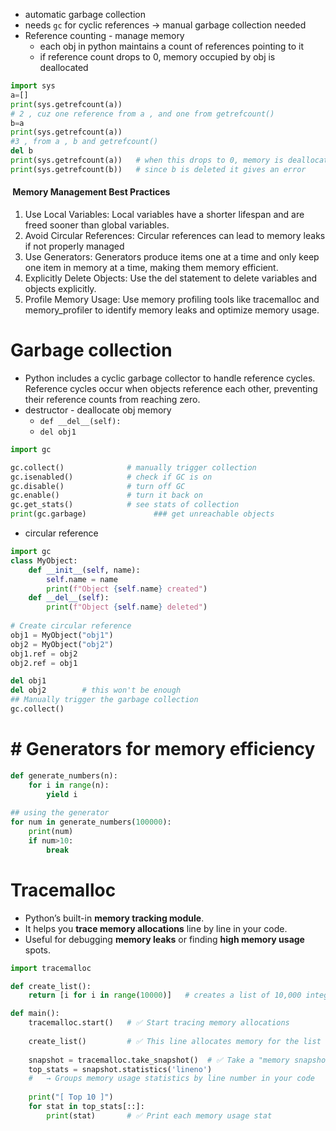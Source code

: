 - automatic garbage collection
- needs `gc` for cyclic references -> manual garbage collection needed
- Reference counting - manage memory
	- each obj in python maintains a count of references pointing to it
	- if reference count drops to 0, memory occupied by obj is deallocated
```python
import sys
a=[]
print(sys.getrefcount(a))
# 2 , cuz one reference from a , and one from getrefcount()
b=a
print(sys.getrefcount(a))
#3 , from a , b and getrefcount()
del b
print(sys.getrefcount(a))   # when this drops to 0, memory is deallocated
print(sys.getrefcount(b))   # since b is deleted it gives an error
```
####  Memory Management Best Practices

1. Use Local Variables: Local variables have a shorter lifespan and are freed sooner than global variables.
2. Avoid Circular References: Circular references can lead to memory leaks if not properly managed
3. Use Generators: Generators produce items one at a time and only keep one item in memory at a time, making them memory efficient.
4. Explicitly Delete Objects: Use the del statement to delete variables and objects explicitly.
5. Profile Memory Usage: Use memory profiling tools like tracemalloc and memory_profiler to identify memory leaks and optimize memory usage.
# Garbage collection
- Python includes a cyclic garbage collector to handle reference cycles. Reference cycles occur when objects reference each other, preventing their reference counts from reaching zero.
- destructor - deallocate obj memory  
	- `def __del__(self):`
	- `del obj1`
```python
import gc

gc.collect()              # manually trigger collection
gc.isenabled()            # check if GC is on
gc.disable()              # turn off GC
gc.enable()               # turn it back on
gc.get_stats()            # see stats of collection
print(gc.garbage)               ### get unreachable objects
```
- circular reference
```python
import gc
class MyObject:
    def __init__(self, name):
        self.name = name
        print(f"Object {self.name} created")
    def __del__(self):
        print(f"Object {self.name} deleted")
        
# Create circular reference
obj1 = MyObject("obj1")
obj2 = MyObject("obj2")
obj1.ref = obj2
obj2.ref = obj1

del obj1
del obj2        # this won't be enough
## Manually trigger the garbage collection
gc.collect()
```
# # Generators for memory efficiency
```python
def generate_numbers(n):
    for i in range(n):
        yield i
  
## using the generator
for num in generate_numbers(100000):
    print(num)
    if num>10:
        break
```
# Tracemalloc 
- Python’s built-in **memory tracking module**.
- It helps you **trace memory allocations** line by line in your code.
- Useful for debugging **memory leaks** or finding **high memory usage** spots.
```python
import tracemalloc

def create_list():
    return [i for i in range(10000)]   # creates a list of 10,000 integers

def main():
    tracemalloc.start()   # ✅ Start tracing memory allocations
    
    create_list()         # ✅ This line allocates memory for the list
    
    snapshot = tracemalloc.take_snapshot()  # ✅ Take a "memory snapshot"
    top_stats = snapshot.statistics('lineno')  
    #   → Groups memory usage statistics by line number in your code
    
    print("[ Top 10 ]")
    for stat in top_stats[::]:
        print(stat)       # ✅ Print each memory usage stat

```